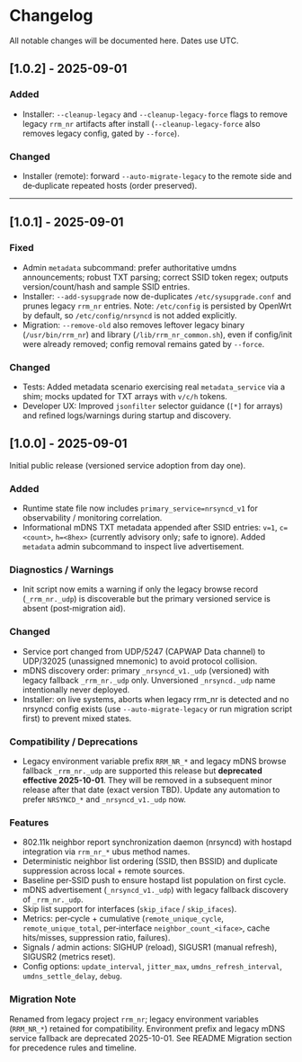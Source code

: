 # Changelog

All notable changes will be documented here. Dates use UTC.

## [1.0.2] - 2025-09-01

### Added

- Installer: `--cleanup-legacy` and `--cleanup-legacy-force` flags to remove legacy `rrm_nr` artifacts after install (`--cleanup-legacy-force` also removes legacy config, gated by `--force`).

### Changed

- Installer (remote): forward `--auto-migrate-legacy` to the remote side and de‑duplicate repeated hosts (order preserved).

---

## [1.0.1] - 2025-09-01

### Fixed

- Admin `metadata` subcommand: prefer authoritative umdns announcements; robust TXT parsing; correct SSID token regex; outputs version/count/hash and sample SSID entries.
- Installer: `--add-sysupgrade` now de-duplicates `/etc/sysupgrade.conf` and prunes legacy `rrm_nr` entries. Note: `/etc/config` is persisted by OpenWrt by default, so `/etc/config/nrsyncd` is not added explicitly.
- Migration: `--remove-old` also removes leftover legacy binary (`/usr/bin/rrm_nr`) and library (`/lib/rrm_nr_common.sh`), even if config/init were already removed; config removal remains gated by `--force`.

### Changed

- Tests: Added metadata scenario exercising real `metadata_service` via a shim; mocks updated for TXT arrays with `v/c/h` tokens.
- Developer UX: Improved `jsonfilter` selector guidance (`[*]` for arrays) and refined logs/warnings during startup and discovery.

## [1.0.0] - 2025-09-01

Initial public release (versioned service adoption from day one).

### Added

- Runtime state file now includes `primary_service=nrsyncd_v1` for observability / monitoring correlation.
- Informational mDNS TXT metadata appended after SSID entries: `v=1`, `c=<count>`, `h=<8hex>` (currently advisory only; safe to ignore). Added `metadata` admin subcommand to inspect live advertisement.

### Diagnostics / Warnings

- Init script now emits a warning if only the legacy browse record (`_rrm_nr._udp`) is discoverable but the primary versioned service is absent (post‑migration aid).

### Changed

- Service port changed from UDP/5247 (CAPWAP Data channel) to UDP/32025 (unassigned mnemonic) to avoid protocol collision.
- mDNS discovery order: primary `_nrsyncd_v1._udp` (versioned) with legacy fallback `_rrm_nr._udp` only. Unversioned `_nrsyncd._udp` name intentionally never deployed.
- Installer: on live systems, aborts when legacy rrm_nr is detected and no nrsyncd config exists (use `--auto-migrate-legacy` or run migration script first) to prevent mixed states.

### Compatibility / Deprecations

- Legacy environment variable prefix `RRM_NR_*` and legacy mDNS browse fallback `_rrm_nr._udp` are supported this release but **deprecated effective 2025-10-01**. They will be removed in a subsequent minor release after that date (exact version TBD). Update any automation to prefer `NRSYNCD_*` and `_nrsyncd_v1._udp` now.

### Features

- 802.11k neighbor report synchronization daemon (nrsyncd) with hostapd integration via `rrm_nr_*` ubus method names.
- Deterministic neighbor list ordering (SSID, then BSSID) and duplicate suppression across local + remote sources.
- Baseline per‑SSID push to ensure hostapd list population on first cycle.
- mDNS advertisement (`_nrsyncd_v1._udp`) with legacy fallback discovery of `_rrm_nr._udp`.
- Skip list support for interfaces (`skip_iface` / `skip_ifaces`).
- Metrics: per‑cycle + cumulative (`remote_unique_cycle`, `remote_unique_total`, per‑interface `neighbor_count_<iface>`, cache hits/misses, suppression ratio, failures).
- Signals / admin actions: SIGHUP (reload), SIGUSR1 (manual refresh), SIGUSR2 (metrics reset).
- Config options: `update_interval`, `jitter_max`, `umdns_refresh_interval`, `umdns_settle_delay`, `debug`.

### Migration Note

Renamed from legacy project `rrm_nr`; legacy environment variables (`RRM_NR_*`) retained for compatibility. Environment prefix and legacy mDNS service fallback are deprecated 2025-10-01. See README Migration section for precedence rules and timeline.

